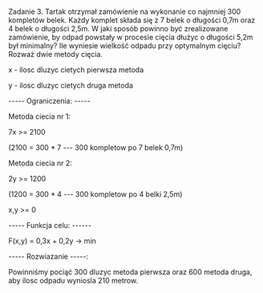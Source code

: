 Zadanie 3. Tartak otrzymał zamówienie na wykonanie co najmniej 300 kompletów belek. Każdy komplet składa się z 7 belek o długości 0,7m oraz 4 belek o długości 2,5m. W jaki sposób powinno być zrealizowane zamówienie, by odpad powstały w procesie cięcia dłużyc o długości 5,2m był minimalny? Ile wyniesie wielkość odpadu przy optymalnym cięciu? Rozważ dwie metody cięcia.

x - ilosc dluzyc cietych pierwsza metoda

y - ilosc dluzyc cietych druga metoda


-----	Ograniczenia:	-----

Metoda ciecia nr 1:

7x >= 2100

(2100 = 300 * 7 --- 300 kompletow po 7 belek 0,7m)

Metoda ciecia nr 2:

2y >= 1200

(1200 = 300 * 4 --- 300 kompletow po 4 belki 2,5m)

x,y >= 0


-----	Funkcja celu:	------

F(x,y) = 0,3x + 0,2y -> min

-----	Rozwiazanie	-----:

Powinniśmy pociąć 300 dluzyc metoda pierwsza oraz 600 metoda druga, aby ilosc odpadu wyniosla 210 metrow.